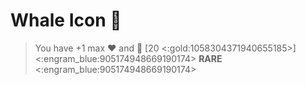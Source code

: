 # Whale Icon 🐳 
> You have +1 max ❤️ and 🔷 [20 <:gold:1058304371940655185>]
<:engram_blue:905174948669190174> __RARE__ <:engram_blue:905174948669190174>
